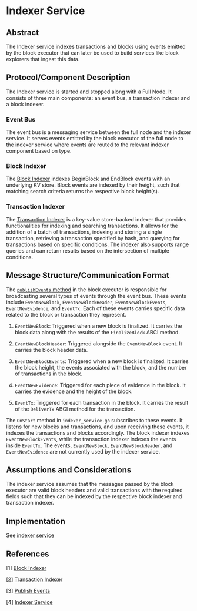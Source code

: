 # Indexer Service

## Abstract

The Indexer service indexes transactions and blocks using events emitted by the block executor that can later be used to build services like block explorers that ingest this data.

## Protocol/Component Description

The Indexer service is started and stopped along with a Full Node. It consists of three main components: an event bus, a transaction indexer and a block indexer.

### Event Bus

The event bus is a messaging service between the full node and the indexer service. It serves events emitted by the block executor of the full node to the indexer service where events are routed to the relevant indexer component based on type.

### Block Indexer

The [Block Indexer][block_indexer] indexes BeginBlock and EndBlock events with an underlying KV store. Block events are indexed by their height, such that matching search criteria returns the respective block height(s).

### Transaction Indexer

The [Transaction Indexer][tx_indexer] is a key-value store-backed indexer that provides functionalities for indexing and searching transactions. It allows for the addition of a batch of transactions, indexing and storing a single transaction, retrieving a transaction specified by hash, and querying for transactions based on specific conditions. The indexer also supports range queries and can return results based on the intersection of multiple conditions.

## Message Structure/Communication Format

The [`publishEvents` method][publish_events_method] in the block executor is responsible for broadcasting several types of events through the event bus. These events include `EventNewBlock`, `EventNewBlockHeader`, `EventNewBlockEvents`, `EventNewEvidence`, and `EventTx`. Each of these events carries specific data related to the block or transaction they represent.

1. `EventNewBlock`: Triggered when a new block is finalized. It carries the block data along with the results of the `FinalizeBlock` ABCI method.

2. `EventNewBlockHeader`: Triggered alongside the `EventNewBlock` event. It carries the block header data.

3. `EventNewBlockEvents`: Triggered when a new block is finalized. It carries the block height, the events associated with the block, and the number of transactions in the block.

4. `EventNewEvidence`: Triggered for each piece of evidence in the block. It carries the evidence and the height of the block.

5. `EventTx`: Triggered for each transaction in the block. It carries the result of the `DeliverTx` ABCI method for the transaction.

The `OnStart` method in `indexer_service.go` subscribes to these events. It listens for new blocks and transactions, and upon receiving these events, it indexes the transactions and blocks accordingly. The block indexer indexes `EventNewBlockEvents`, while the transaction indexer indexes the events inside `EventTx`. The events, `EventNewBlock`, `EventNewBlockHeader`, and `EventNewEvidence` are not currently used by the indexer service.

## Assumptions and Considerations

The indexer service assumes that the messages passed by the block executor are valid block headers and valid transactions with the required fields such that they can be indexed by the respective block indexer and transaction indexer.

## Implementation

See [indexer service]

## References

[1] [Block Indexer][block_indexer]

[2] [Transaction Indexer][tx_indexer]

[3] [Publish Events][publish_events_method]

[4] [Indexer Service][indexer service]

[block_indexer]: https://github.com/rollkit/rollkit/blob/main/state/indexer/block.go#L11
[tx_indexer]: https://github.com/rollkit/rollkit/blob/main/state/txindex/indexer.go#L14
[publish_events_method]: https://github.com/rollkit/rollkit/blob/main/state/executor.go#L352
[indexer service]: https://github.com/rollkit/rollkit/blob/main/state/txindex/indexer_service.go#L20
